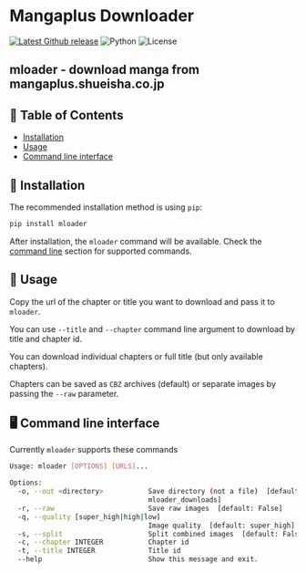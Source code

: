 # Mangaplus Downloader

[![Latest Github release](https://img.shields.io/github/tag/hurlenko/mloader.svg)](https://github.com/hurlenko/mloader/releases/latest)
![Python](https://img.shields.io/badge/python-v3.6+-blue.svg)
![License](https://img.shields.io/badge/license-GPLv3-blue.svg)

## **mloader** - download manga from mangaplus.shueisha.co.jp

## 🚩 Table of Contents

- [Installation](#-installation)
- [Usage](#-usage)
- [Command line interface](#%EF%B8%8F-command-line-interface)

## 💾 Installation

The recommended installation method is using `pip`:

```bash
pip install mloader
```

After installation, the `mloader` command will be available. Check the [command line](%EF%B8%8F-command-line-interface) section for supported commands.

## 📙 Usage

Copy the url of the chapter or title you want to download and pass it to `mloader`.

You can use `--title` and `--chapter` command line argument to download by title and chapter id.

You can download individual chapters or full title (but only available chapters).

Chapters can be saved as `CBZ` archives (default) or separate images by passing the `--raw` parameter.

## 🖥️ Command line interface

Currently `mloader` supports these commands

```bash
Usage: mloader [OPTIONS] [URLS]...

Options:
  -o, --out <directory>           Save directory (not a file)  [default:
                                  mloader_downloads]
  -r, --raw                       Save raw images  [default: False]
  -q, --quality [super_high|high|low]
                                  Image quality  [default: super_high]
  -s, --split                     Split combined images  [default: False]
  -c, --chapter INTEGER           Chapter id
  -t, --title INTEGER             Title id
  --help                          Show this message and exit.
```